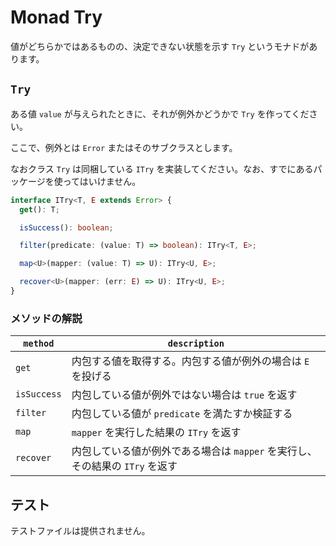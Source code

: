 # Monad Try

値がどちらかではあるものの、決定できない状態を示す `Try` というモナドがあります。

## `Try`

ある値 `value` が与えられたときに、それが例外かどうかで `Try` を作ってください。

ここで、例外とは `Error` またはそのサブクラスとします。

なおクラス `Try` は同梱している `ITry` を実装してください。なお、すでにあるパッケージを使ってはいけません。

```typescript
interface ITry<T, E extends Error> {
  get(): T;

  isSuccess(): boolean;

  filter(predicate: (value: T) => boolean): ITry<T, E>;

  map<U>(mapper: (value: T) => U): ITry<U, E>;

  recover<U>(mapper: (err: E) => U): ITry<U, E>;
}
```

### メソッドの解説

|`method`|`description`|
|-|-|
|`get`|内包する値を取得する。内包する値が例外の場合は `E` を投げる|
|`isSuccess`|内包している値が例外ではない場合は `true` を返す|
|`filter`|内包している値が `predicate` を満たすか検証する|
|`map`|`mapper` を実行した結果の `ITry` を返す|
|`recover`|内包している値が例外である場合は `mapper` を実行し、その結果の `ITry` を返す|

## テスト

テストファイルは提供されません。